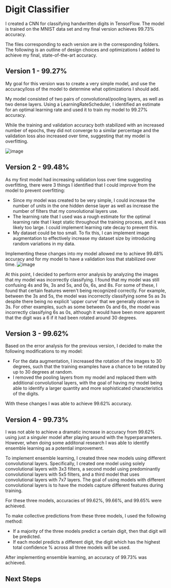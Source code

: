 # Digit Classifier
I created a CNN for classifying handwritten digits in TensorFlow. The model is trained on the MNIST data set and my final version achieves 99.73% accuracy.

The files corresponding to each version are in the corresponding folders. The following is an outline of design choices and optimizations I added to achieve my final, state-of-the-art accuracy.

## Version 1 - 99.27%
My goal for this version was to create a very simple model, and use the accuracy/loss of the model to determine what optimizations I should add.

My model consisted of two pairs of convolutional/pooling layers, as well as two dense layers. Using a LearningRateScheduler, I identified an estimate for an optimal learning rate and used it to train my model to 99.27% accuracy.

While the training and validation accuracy both stabilized with an increased number of epochs, they did not converge to a similar percentage and the validation loss also increased over time, suggesting that my model is overfitting.

![image](https://user-images.githubusercontent.com/76772867/149642556-2f34e316-9f96-46d1-a610-91e91075c66a.png)

## Version 2 - 99.48%
As my first model had increasing validation loss over time suggesting overfitting, there were 3 things I identified that I could improve from the model to prevent overfitting:
* Since my model was created to be very simple, I could increase the number of units in the one hidden dense layer as well as increase the number of filters that my convolutional layers use.
* The learning rate that I used was a rough estimate for the optimal learning rate that I kept static throughout the training process, and it was likely too large. I could implement learning rate decay to prevent this.
* My dataset could be too small. To fix this, I can implement image augmentation to effectively increase my dataset size by introducing random variations in my data.

Implementing these changes into my model allowed me to achieve 99.48% accuracy and for my model to have a validation loss that stabilized over time.
![image](https://user-images.githubusercontent.com/76772867/149642703-e4403a86-ac9e-400a-bc9d-4ad5d4a2f814.png)

At this point, I decided to perform error analysis by analyzing the images that my model was incorrectly classifying. I found that my model was still confusing 4s and 9s, 3s and 5s, and 0s, 6s, and 8s. For some of these, I found that certain features weren't being recognized correctly. For example, between the 3s and 5s, the model was incorrectly classifying some 5s as 3s despite there being no explicit 'upper curve' that we generally observe in 3s. For other examples, such as some between 0s and 6s, the model was incorrectly classifying 6s as 0s, although it would have been more apparent that the digit was a 6 if it had been rotated around 30 degrees.

## Version 3 - 99.62%
Based on the error analysis for the previous version, I decided to make the following modifications to my model:
* For the data augmentation, I increased the rotation of the images to 30 degrees, such that the training examples have a chance to be rotated by up to 30 degrees at random.
* I removed the pooling layers from my model and replaced them with additional convolutional layers, with the goal of having my model being able to identify a larger quantity and more sophisticated characteristics of the digits.

With these changes I was able to achieve 99.62% accuracy.

## Version 4 - 99.73%
I was not able to achieve a dramatic increase in accuracy from 99.62% using just a singuler model after playing around with the hyperparameters. However, when doing some additonal research I was able to identify ensemble learning as a potential improvement.

To implement ensemble learning, I created three new models using different convolutional layers. Specifically, I created one model using solely convolutional layers with 3x3 filters, a second model using predominantly convolutional layers with 5x5 filters, and a third model that uses convolutional layers with 7x7 layers. The goal of using models with different convolutional layers is to have the models capture different features during training.

For these three models, accuracies of 99.62%, 99.66%, and 99.65% were achieved.

To make collective predictions from these three models, I used the following method:
* If a majority of the three models predict a certain digit, then that digit will be predicted.
* If each model predicts a different digit, the digit which has the highest total confidence % across all three models will be used.

After implementing ensemble learning, an accuracy of 99.73% was achieved.

## Next Steps
